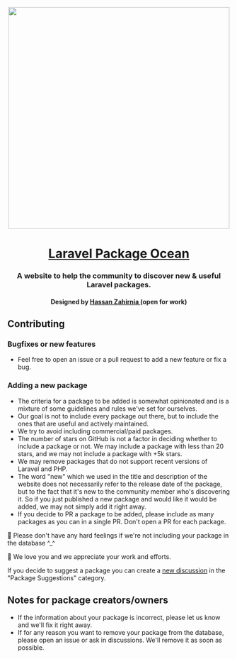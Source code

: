 <p align="center">
    <a href="https://laravel-package-ocean.com">
        <img src="https://laravel-package-ocean.com/laravel-package-ocean-opengraph.webp" width="500">
        <h1 align="center">Laravel Package Ocean</h1>
    </a>
</p>

<h3 align="center">
    A website to help the community to discover new & useful Laravel packages.
</h3>
<h4 align="center">
  Designed by
  <a aria-label="Hassan Zahirnia" href="https://github.com/HassanZahirnia">
     Hassan Zahirnia
  </a>
  (open for work)
</h4>

## Contributing
### Bugfixes or new features
- Feel free to open an issue or a pull request to add a new feature or fix a bug.
### Adding a new package
- The criteria for a package to be added is somewhat opinionated and is a mixture of some guidelines and rules we've set for ourselves.
- Our goal is not to include every package out there, but to include the ones that are useful and actively maintained.
- We try to avoid including commercial/paid packages.
- The number of stars on GitHub is not a factor in deciding whether to include a package or not. We may include a package with less than 20 stars, and we may not include a package with +5k stars.
- We may remove packages that do not support recent versions of Laravel and PHP.
- The word "new" which we used in the title and description of the website does not necessarily refer to the release date of the package, but to the fact that it's new to the community member who's discovering it. So if you just published a new package and would like it would be added, we may not simply add it right away.
- If you decide to PR a package to be added, please include as many packages as you can in a single PR. Don't open a PR for each package.


🌸 Please don't have any hard feelings if we're not including your package in the database ^_^

💙 We love you and we appreciate your work and efforts.

If you decide to suggest a package you can create a [new discussion](https://github.com/HassanZahirnia/laravel-package-ocean/discussions/categories/package-suggestions) in the "Package Suggestions" category.

## Notes for package creators/owners
- If the information about your package is incorrect, please let us know and we'll fix it right away.
- If for any reason you want to remove your package from the database, please open an issue or ask in discussions. We'll remove it as soon as possible.